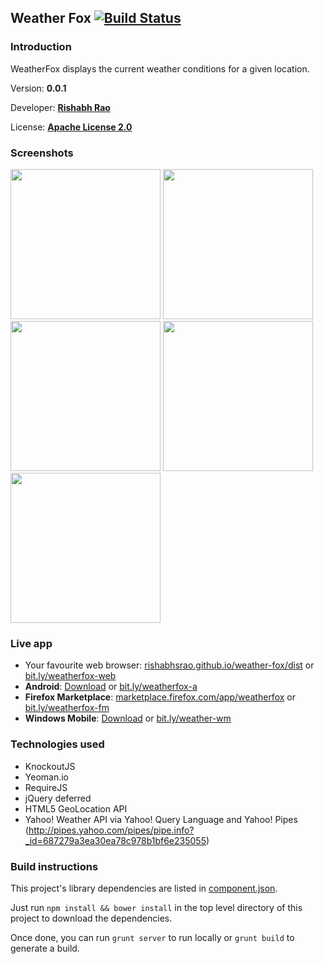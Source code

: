 Weather Fox [![Build Status](https://travis-ci.org/rishabhsrao/weather-fox.png)](https://travis-ci.org/rishabhsrao/weather-fox)
-----------

### Introduction

WeatherFox displays the current weather conditions for a given location.

Version: **0.0.1**

Developer: **[Rishabh Rao](http://rishabhsrao.github.com)**

License: **[Apache License 2.0](/rishabhsrao/weather-fox/blob/master/LICENSE.md)**

### Screenshots

<img src="http://rishabhsrao.github.io/images/posts/2013-03-10-weather-fox/4.jpg" height="240"/>
<img src="http://rishabhsrao.github.io/images/posts/2013-03-10-weather-fox/5.jpg" height="240" />
<img src="http://rishabhsrao.github.io/images/posts/2013-03-10-weather-fox/7.png" height="240" />
<img src="http://rishabhsrao.github.io/images/posts/2013-03-10-weather-fox/9.jpg" height="240" />
<img src="http://rishabhsrao.github.io/images/posts/2013-03-10-weather-fox/10.jpg" height="240" />

### Live app

* Your favourite web browser: [rishabhsrao.github.io/weather-fox/dist](http://rishabhsrao.github.io/weather-fox/dist) or [bit.ly/weatherfox-web](http://bit.ly/weatherfox-web)
* **Android**: [Download](http://rishabhsrao.github.com/images/posts/2013-03-10-weather-fox/WeatherFox-Android.apk) or [bit.ly/weatherfox-a](http://bit.ly/weatherfox-a)
* **Firefox Marketplace**: [marketplace.firefox.com/app/weatherfox](https://marketplace.firefox.com/app/weatherfox) or [bit.ly/weatherfox-fm](http://bit.ly/weatherfox-fm)
* **Windows Mobile**: [Download](http://rishabhsrao.github.io/images/posts/2013-03-10-weather-fox/WeatherFox-WinMob.xap) or [bit.ly/weather-wm](http://bit.ly/weather-wm)

### Technologies used

* KnockoutJS
* Yeoman.io
* RequireJS
* jQuery deferred
* HTML5 GeoLocation API
* Yahoo! Weather API via Yahoo! Query Language and Yahoo! Pipes (http://pipes.yahoo.com/pipes/pipe.info?_id=687279a3ea30ea78c978b1bf6e235055)

### Build instructions

This project's library dependencies are listed in [component.json](weather-fox/blob/master/component.json).

Just run `npm install && bower install` in the top level directory of this project to download the dependencies.

Once done, you can run `grunt server` to run locally or `grunt build` to generate a build.
